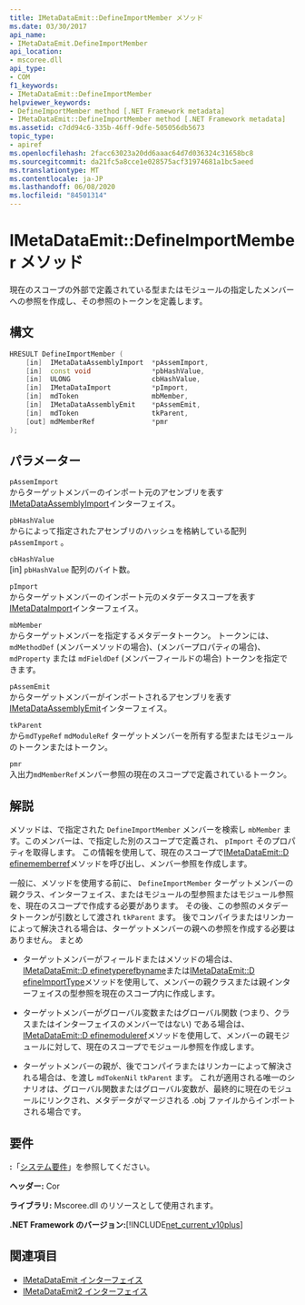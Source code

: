 ```yaml
---
title: IMetaDataEmit::DefineImportMember メソッド
ms.date: 03/30/2017
api_name:
- IMetaDataEmit.DefineImportMember
api_location:
- mscoree.dll
api_type:
- COM
f1_keywords:
- IMetaDataEmit::DefineImportMember
helpviewer_keywords:
- DefineImportMember method [.NET Framework metadata]
- IMetaDataEmit::DefineImportMember method [.NET Framework metadata]
ms.assetid: c7dd94c6-335b-46ff-9dfe-505056db5673
topic_type:
- apiref
ms.openlocfilehash: 2facc63023a20dd6aaac64d7d036324c31658bc8
ms.sourcegitcommit: da21fc5a8cce1e028575acf31974681a1bc5aeed
ms.translationtype: MT
ms.contentlocale: ja-JP
ms.lasthandoff: 06/08/2020
ms.locfileid: "84501314"
---
```

# <a name="imetadataemitdefineimportmember-method"></a>IMetaDataEmit::DefineImportMember メソッド
現在のスコープの外部で定義されている型またはモジュールの指定したメンバーへの参照を作成し、その参照のトークンを定義します。  
  
## <a name="syntax"></a>構文  
  
```cpp  
HRESULT DefineImportMember (
    [in]  IMetaDataAssemblyImport  *pAssemImport,
    [in]  const void               *pbHashValue,
    [in]  ULONG                    cbHashValue,  
    [in]  IMetaDataImport          *pImport,
    [in]  mdToken                  mbMember,
    [in]  IMetaDataAssemblyEmit    *pAssemEmit,
    [in]  mdToken                  tkParent,
    [out] mdMemberRef              *pmr
);  
```  
  
## <a name="parameters"></a>パラメーター  
 `pAssemImport`  
 からターゲットメンバーのインポート元のアセンブリを表す[IMetaDataAssemblyImport](imetadataassemblyimport-interface.md)インターフェイス。  
  
 `pbHashValue`  
 からによって指定されたアセンブリのハッシュを格納している配列 `pAssemImport` 。  
  
 `cbHashValue`  
 [in] `pbHashValue` 配列のバイト数。  
  
 `pImport`  
 からターゲットメンバーのインポート元のメタデータスコープを表す[IMetaDataImport](imetadataimport-interface.md)インターフェイス。  
  
 `mbMember`  
 からターゲットメンバーを指定するメタデータトークン。 トークンには、 `mdMethodDef` (メンバーメソッドの場合)、(メンバープロパティの場合)、 `mdProperty` または `mdFieldDef` (メンバーフィールドの場合) トークンを指定できます。  
  
 `pAssemEmit`  
 からターゲットメンバーがインポートされるアセンブリを表す[IMetaDataAssemblyEmit](imetadataassemblyemit-interface.md)インターフェイス。  
  
 `tkParent`  
 から`mdTypeRef` `mdModuleRef` ターゲットメンバーを所有する型またはモジュールのトークンまたはトークン。  
  
 `pmr`  
 入出力`mdMemberRef`メンバー参照の現在のスコープで定義されているトークン。  
  
## <a name="remarks"></a>解説  
 メソッドは、で指定された `DefineImportMember` メンバーを検索し `mbMember` ます。このメンバーは、で指定した別のスコープで定義され、 `pImport` そのプロパティを取得します。 この情報を使用して、現在のスコープで[IMetaDataEmit::D efinememberref](imetadataemit-definememberref-method.md)メソッドを呼び出し、メンバー参照を作成します。  
  
 一般に、メソッドを使用する前に、 `DefineImportMember` ターゲットメンバーの親クラス、インターフェイス、またはモジュールの型参照またはモジュール参照を、現在のスコープで作成する必要があります。 その後、この参照のメタデータトークンが引数として渡され `tkParent` ます。 後でコンパイラまたはリンカーによって解決される場合は、ターゲットメンバーの親への参照を作成する必要はありません。 まとめ  
  
- ターゲットメンバーがフィールドまたはメソッドの場合は、 [IMetaDataEmit::D efinetyperefbyname](imetadataemit-definetyperefbyname-method.md)または[IMetaDataEmit::D efineImportType](imetadataemit-defineimporttype-method.md)メソッドを使用して、メンバーの親クラスまたは親インターフェイスの型参照を現在のスコープ内に作成します。  
  
- ターゲットメンバーがグローバル変数またはグローバル関数 (つまり、クラスまたはインターフェイスのメンバーではない) である場合は、 [IMetaDataEmit::D efinemoduleref](imetadataemit-definemoduleref-method.md)メソッドを使用して、メンバーの親モジュールに対して、現在のスコープでモジュール参照を作成します。  
  
- ターゲットメンバーの親が、後でコンパイラまたはリンカーによって解決される場合は、を渡し `mdTokenNil` `tkParent` ます。 これが適用される唯一のシナリオは、グローバル関数またはグローバル変数が、最終的に現在のモジュールにリンクされ、メタデータがマージされる .obj ファイルからインポートされる場合です。  
  
## <a name="requirements"></a>要件  
 **:**「[システム要件](../../get-started/system-requirements.md)」を参照してください。  
  
 **ヘッダー:** Cor  
  
 **ライブラリ:** Mscoree.dll のリソースとして使用されます。  
  
 **.NET Framework のバージョン:**[!INCLUDE[net_current_v10plus](../../../../includes/net-current-v10plus-md.md)]  
  
## <a name="see-also"></a>関連項目

- [IMetaDataEmit インターフェイス](imetadataemit-interface.md)
- [IMetaDataEmit2 インターフェイス](imetadataemit2-interface.md)

